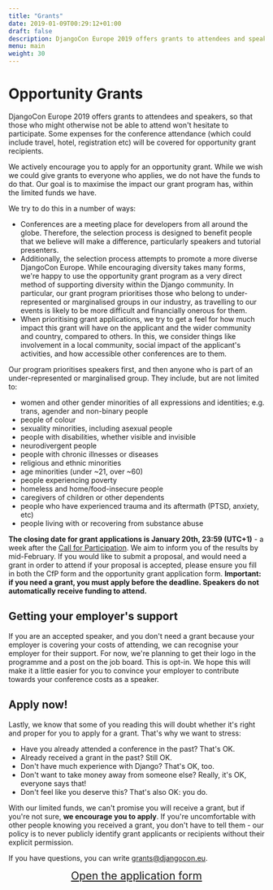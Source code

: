 ```yaml
---
title: "Grants"
date: 2019-01-09T00:29:12+01:00
draft: false
description: DjangoCon Europe 2019 offers grants to attendees and speakers, so that those who might otherwise not be able to attend won't hesitate to participate.
menu: main
weight: 30
---
```


# Opportunity Grants

DjangoCon Europe 2019 offers grants to attendees and speakers, so that those who might otherwise not be able to attend won't hesitate to participate. Some expenses for the conference attendance (which could include travel, hotel, registration etc) will be covered for opportunity grant recipients.

We actively encourage you to apply for an opportunity grant. While we wish we could give grants to everyone who applies, we do not have the funds to do that. Our goal is to maximise the impact our grant program has, within the limited funds we have.

We try to do this in a number of ways:

* Conferences are a meeting place for developers from all around the globe. Therefore, the selection process is designed to benefit people that we believe will make a difference, particularly speakers and tutorial presenters.
* Additionally, the selection process attempts to promote a more diverse DjangoCon Europe. While encouraging diversity takes many forms, we're happy to use the opportunity grant program as a very direct method of supporting diversity within the Django community. In particular, our grant program prioritises those who belong to under-represented or marginalised groups in our industry, as travelling to our events is likely to be more difficult and financially onerous for them.
* When prioritising grant applications, we try to get a feel for how much impact this grant will have on the applicant and the wider community and country, compared to others. In this, we consider things like involvement in a local community, social impact of the applicant's activities, and how accessible other conferences are to them.

Our program prioritises speakers first, and then anyone who is part of an under-represented or marginalised group. They include, but are not limited to:

* women and other gender minorities of all expressions and identities; e.g. trans, agender and non-binary people
* people of colour
* sexuality minorities, including asexual people
* people with disabilities, whether visible and invisible
* neurodivergent people
* people with chronic illnesses or diseases
* religious and ethnic minorities
* age minorities (under ~21, over ~60)
* people experiencing poverty
* homeless and home/food-insecure people
* caregivers of children or other dependents
* people who have experienced trauma and its aftermath (PTSD, anxiety, etc)
* people living with or recovering from substance abuse

**The closing date for grant applications is January 20th, 23:59 (UTC+1)** - a week after the [Call for Participation](/cfp/). We aim to inform you of the results by mid-February. If you would like to submit a proposal, and would need a grant in order to attend if your proposal is accepted, please ensure you fill in both the CfP form and the opportunity grant application form. **Important: if you need a grant, you must apply before the deadline. Speakers do not automatically receive funding to attend.**

## Getting your employer's support

If you are an accepted speaker, and you don't need a grant because your employer is covering your costs of attending, we can recognise your employer for their support. For now, we're planning to get their logo in the programme and a post on the job board. This is opt-in. We hope this will make it a little easier for you to convince your employer to contribute towards your conference costs as a speaker.

## Apply now!

Lastly, we know that some of you reading this will doubt whether it's right and proper for you to apply for a grant. That's why we want to stress:

* Have you already attended a conference in the past? That's OK.
* Already received a grant in the past? Still OK.
* Don't have much experience with Django? That's OK, too.
* Don't want to take money away from someone else? Really, it's OK, everyone says that!
* Don't feel like you deserve this? That's also OK: you do.

With our limited funds, we can't promise you will receive a grant, but if you're not sure, **we encourage you to apply**. If you're uncomfortable with other people knowing you received a grant, you don't have to tell them - our policy is to never publicly identify grant applicants or recipients without their explicit permission.

If you have questions, you can write [grants@djangocon.eu](mailto:grants@djangocon.eu).

<center><a href="https://goo.gl/forms/ChphIwbpczymaZLu1" target="_blank" style="font-size: 150%">Open the application form</a></center>
